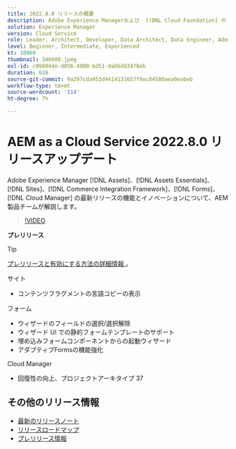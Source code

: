 ```yaml
---
title: 2022.8.0 リリースの概要
description: Adobe Experience Managerおよび  [!DNL Cloud Foundation] の 2022-8-0 リリースの最新機能とイノベーションについ  [!DNL Assets Essentials], [!DNL Sites], [!DNL Screens], [!DNL Forms]  説明します。
solution: Experience Manager
version: Cloud Service
role: Leader, Architect, Developer, Data Architect, Data Engineer, Admin, User
level: Beginner, Intermediate, Experienced
kt: 10969
thumbnail: 346608.jpeg
exl-id: c09804de-d056-4980-bd51-dabbdd3478eb
duration: 616
source-git-commit: 9a297cda953d4414131657f9ac84580aea0eabeb
workflow-type: tm+mt
source-wordcount: '114'
ht-degree: 7%

---
```


# AEM as a Cloud Service 2022.8.0 リリースアップデート

Adobe Experience Manager [!DNL Assets]、[!DNL Assets Essentials]、[!DNL Sites]、[!DNL Commerce Integration Framework]、[!DNL Forms]、[!DNL Cloud Manager] の最新リリースの機能とイノベーションについて、AEM製品チームが解説します。

>[!VIDEO](https://video.tv.adobe.com/v/346608/?quality=12&learn=on)

**プレリリース**

>[!TIP]
>
>[ プレリリースと有効にする方法の詳細情報 ](https://experienceleague.adobe.com/docs/experience-manager-cloud-service/content/release-notes/prerelease.html)。

サイト

* コンテンツフラグメントの言語コピーの表示

フォーム

* ウィザードのフィールドの選択/選択解除
* ウィザード UI での静的フォームテンプレートのサポート
* 埋め込みフォームコンポーネントからの起動ウィザード
* アダプティブFormsの機能強化

Cloud Manager

* 回復性の向上、プロジェクトアーキタイプ 37

<!-- Have questions about the release?  Discuss the release in [Experience League Communities](https://adobe.ly/3paYDAo) -->

## その他のリリース情報

* [最新のリリースノート](https://experienceleague.adobe.com/docs/experience-manager-cloud-service/content/release-notes/home.html?lang=ja)
* [ リリースロードマップ ](https://experienceleague.adobe.com/docs/experience-manager-release-information/aem-release-updates/update-releases-roadmap.html?lang=ja)
* [ プレリリース情報 ](https://experienceleague.adobe.com/docs/experience-manager-cloud-service/content/release-notes/prerelease.html)
